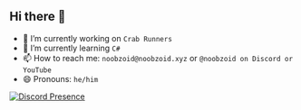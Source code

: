 ## Hi there 👋

- 🔭 I’m currently working on `Crab Runners`
- 🌱 I’m currently learning `C#`
- 📫 How to reach me: `noobzoid@noobzoid.xyz` or `@noobzoid on Discord or YouTube`
- 😄 Pronouns: `he/him`

[![Discord Presence](https://lanyard.cnrad.dev/api/932060552165998612)](https://discord.com/users/932060552165998612)
